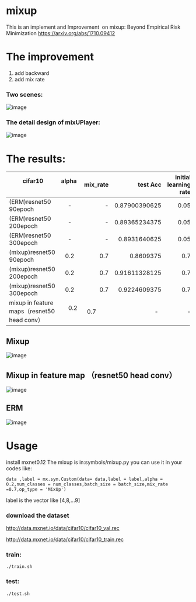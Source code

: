 # mixup

This is an implement and Improvement  on mixup: Beyond Empirical Risk Minimization https://arxiv.org/abs/1710.09412

# The improvement 

1. add backward
2. add mix rate


### Two scenes:
![image](https://github.com/unsky/mixup/blob/master/3.png)


### The detail design of mixUPlayer:

![image](https://github.com/unsky/mixup/blob/master/4.png)


# The results:


|         cifar10               | alpha         | mix_rate  | test Acc |initial learning rate|
| -------------          |:-------------:| -----:      | -----:   | -----:  |
| (ERM)resnet50 90epoch  |      -        |-            | 0.87900390625  | 0.05|
|(ERM)resnet50 200epoch  |      -        |-            | 0.89365234375 | 0.05|
|(ERM)resnet50 300epoch  |      -        |-            | 0.8931640625|0.05 |
| (mixup)resnet50 90epoch|      0.2     |0.7           |0.8609375      | 0.7|
| (mixup)resnet50 200epoch|      0.2     |0.7           |0.91611328125      | 0.7|
| (mixup)resnet50 300epoch|      0.2     |0.7          | 0.9224609375     | 0.7|
| mixup in feature maps（resnet50 head conv）|      0.2     |0.7          | -    |- |

## Mixup
![image](https://github.com/unsky/mixup/blob/master/1.png)
## Mixup in feature map （resnet50 head conv）
![image](https://github.com/unsky/mixup/blob/master/1.png)

## ERM
![image](https://github.com/unsky/mixup/blob/master/2.png)

# Usage
install mxnet0.12
The mixup is in:symbols/mixup.py
you can use it in your codes like:

```
data ,label = mx.sym.Custom(data= data,label = label,alpha = 0.2,num_classes = num_classes,batch_size = batch_size,mix_rate =0.7,op_type = 'MixUp')
```
label is the vector like [4,8,...9]
### download the dataset
http://data.mxnet.io/data/cifar10/cifar10_val.rec

http://data.mxnet.io/data/cifar10/cifar10_train.rec



### train:
```
./train.sh
```
### test:
```
./test.sh
```
